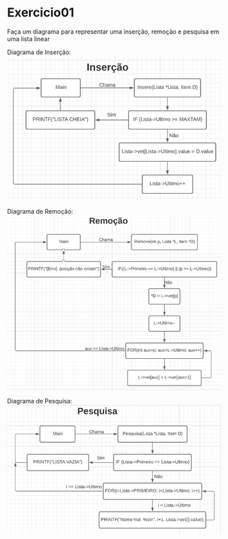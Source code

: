 # Exercicio01
Faça um diagrama para representar uma inserção, remoção e pesquisa em uma lista linear

Diagrama de Inserção:
<img src="imgs/insercao.png" width=500px>

Diagrama de Remoção:
<img src="imgs/remorcao.png" width=500px>

Diagrama de Pesquisa:
<img src="imgs/pesquisa.png" width=500px>
